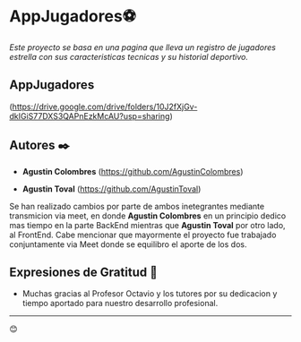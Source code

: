 # AppJugadores⚽

_Este proyecto se basa en una pagina que lleva un registro de jugadores estrella con sus caracteristicas tecnicas y su historial deportivo._

## AppJugadores
(https://drive.google.com/drive/folders/10J2fXjGv-dkIGiS77DXS3QAPnEzkMcAU?usp=sharing)

## Autores ✒️
* **Agustin Colombres** (https://github.com/AgustinColombres)

* **Agustin Toval** (https://github.com/AgustinToval)

Se han realizado cambios por parte de ambos inetegrantes mediante transmicion via meet, en donde **Agustin Colombres** en un principio dedico mas tiempo en la parte BackEnd mientras que **Agustin Toval** por otro lado, al FrontEnd. Cabe mencionar que mayormente el proyecto fue trabajado conjuntamente via Meet donde se equilibro el aporte de los dos.

## Expresiones de Gratitud 🎁

* Muchas gracias al Profesor Octavio y los tutores por su dedicacion y tiempo aportado para nuestro desarrollo profesional. 

---
😊
